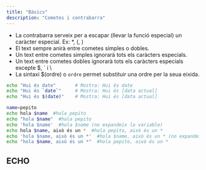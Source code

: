 ```yaml
---
title: "Bàsics"
description: "Cometes i contrabarra"
---
```


- La contrabarra serveix per a escapar (llevar la funció especial) un caràcter especial. Ex: \*, \(, \)
- El text sempre anirà entre cometes simples o dobles.
- Un text entre cometes simples ignorarà tots els caràcters especials.
- Un text entre cometes dobles ignorarà tots els caràcters especials excepte $, ` i \
- La sintaxi $(ordre) o `ordre` permet substituir una ordre per la seua eixida.

```bash
echo "Hui és date"       # Mostra: Hui és date
echo "Hui és `date`"     # Mostra: Hui és [data actual]
echo "Hui és $(date)"    # Mostra: Hui és [data actual]

name=pepito 
echo hola $name  #hola pepito
echo "hola $name"  #hola pepito
echo 'hola $name'  #hola $name (no expandeix la variable)
echo hola $name, això és un *  #hola pepito, això és un *
echo 'hola $name, això és un *'  #hola $name, això és un * (no expandeix la variable)
echo "hola $name, això és un *"  #hola pepito, això és un *
```

## ECHO